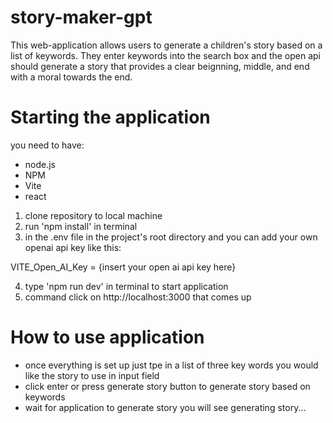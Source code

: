 # story-maker-gpt
This web-application allows users to generate a children's story based on a list of keywords. 
They enter keywords into the search box and the open api should generate a story that provides a clear beignning,
middle, and end with a moral towards the end.

# Starting the application
you need to have:
- node.js
- NPM
- Vite
- react

1. clone repository to local machine
2. run 'npm install' in terminal
3. in the .env file in the project's root directory and you can add your own openai api key like this:

VITE_Open_AI_Key = {insert your open ai api key here}

4. type 'npm run dev' in terminal to start application 
5. command click on http://localhost:3000 that comes up

# How to use application
- once everything is set up just tpe in a list of three key words you would like the story to use in input field
- click enter or press generate story button to generate story based on keywords
- wait for application to generate story you will see generating story...

